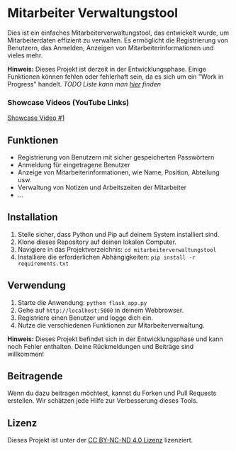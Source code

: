 # Mitarbeiter Verwaltungstool

Dies ist ein einfaches Mitarbeiterverwaltungstool, das entwickelt wurde, um Mitarbeiterdaten effizient zu verwalten. Es ermöglicht die Registrierung von Benutzern, das Anmelden, Anzeigen von Mitarbeiterinformationen und vieles mehr.

**Hinweis:** Dieses Projekt ist derzeit in der Entwicklungsphase. Einige Funktionen können fehlen oder fehlerhaft sein, da es sich um ein "Work in Progress" handelt.
*TODO Liste kann man [hier](TODO.md) finden*

### Showcase Videos (YouTube Links)
[Showcase Video #1](https://youtu.be/-hXIvWYsIn4)

## Funktionen

- Registrierung von Benutzern mit sicher gespeicherten Passwörtern
- Anmeldung für eingetragene Benutzer
- Anzeige von Mitarbeiterinformationen, wie Name, Position, Abteilung usw.
- Verwaltung von Notizen und Arbeitszeiten der Mitarbeiter
- ...

## Installation

1. Stelle sicher, dass Python und Pip auf deinem System installiert sind.
2. Klone dieses Repository auf deinen lokalen Computer.
3. Navigiere in das Projektverzeichnis: `cd mitarbeiterverwaltungstool`
4. Installiere die erforderlichen Abhängigkeiten: `pip install -r requirements.txt`

## Verwendung

1. Starte die Anwendung: `python flask_app.py`
2. Gehe auf `http://localhost:5000` in deinem Webbrowser.
3. Registriere einen Benutzer und logge dich ein.
4. Nutze die verschiedenen Funktionen zur Mitarbeiterverwaltung.


**Hinweis:** Dieses Projekt befindet sich in der Entwicklungsphase und kann noch Fehler enthalten. Deine Rückmeldungen und Beiträge sind willkommen!

## Beitragende

Wenn du dazu beitragen möchtest, kannst du Forken und Pull Requests erstellen. Wir schätzen jede Hilfe zur Verbesserung dieses Tools.

## Lizenz

Dieses Projekt ist unter der [CC BY-NC-ND 4.0 Lizenz](LICENSE.md) lizenziert.
